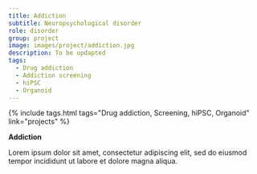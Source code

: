 ```yaml
---
title: Addiction
subtitle: Neuropsychological disorder
role: disorder
group: project
image: images/project/addiction.jpg
description: To be updapted
tags:
  - Drug addiction
  - Addiction screening
  - hiPSC
  - Organoid
---
```


{%
  include tags.html
  tags="Drug addiction, Screening, hiPSC, Organoid"
  link="projects"
%}

<strong>Addiction</strong>

Lorem ipsum dolor sit amet, consectetur adipiscing elit, sed do eiusmod tempor incididunt ut labore et dolore magna aliqua.

